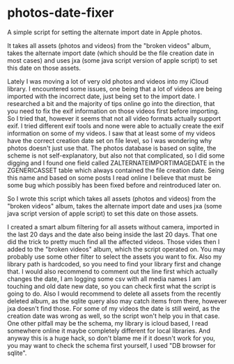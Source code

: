 # photos-date-fixer
A simple script for setting the alternate import date in Apple photos.

It takes all assets (photos and videos) from the "broken videos" album, takes the alternate import date (which should be the file creation date in most cases) and uses jxa (some java script version of apple script) to set this date on those assets.

Lately I was moving a lot of very old photos and videos into my iCloud library.
I encountered some issues, one being that a lot of videos are being imported with the incorrect date, just being set to the import date.
I researched a bit and the majority of tips online go into the direction, that you need to fix the exif information on those videos first before importing.
So I tried that, however it seems that not all video formats actually support exif.
I tried different exif tools and none were able to actually create the exif information on some of my videos.
I saw that at least some of my videos have the correct creation date set on file level, so I was wondering why photos doesn't just use that.
The photos database is based on sqlite, the scheme is not self-explanatory, but also not that complicated, so I did some digging and I found one field called ZALTERNATEIMPORTIMAGEDATE in the ZGENERICASSET table which always contained the file creation date.
Seing this name and based on some posts I read online I believe that must be some bug which possibly has been fixed before and reintroduced later on.

<tldr>
So I wrote this script which takes all assets (photos and videos) from the "broken videos" album, takes the alternate import date and uses jxa (some java script version of apple script) to set this date on those assets.
</tldr>

I created a smart album filtering for all assets without camera, imported in the last 20 days and the date also being inside the last 20 days.
That one did the trick to pretty much find all the affected videos.
Those vides then I added to the "broken videos" album, which the script operated on.
You may probably use some other filter to select the assets you want to fix.
Also my library path is hardcoded, so you need to find your library first and change that.
I would also recommend to comment out the line first which actually changes the date, I am logging some csv with all media names I am touching and old date new date, so you can check first what the script is going to do.
Also I would recommend to delete all assets from the recently deleted album, as the sqlite query also may catch items from there, however jxa doesn't find those.
For some of my videos the date is still weird, as the creation date was wrong as well, so the script won't help you in that case.
One other pitfall may be the schema, my library is icloud based, I read somewhere online it maybe completely different for local libraries.
And anyway this is a huge hack, so don't blame me if it doesn't work for you, you may want to check the schema first yourself, I used "DB browser for sqlite".
